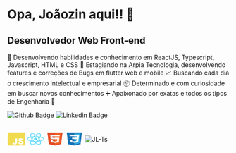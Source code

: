 # Opa, Joãozin aqui!! 👋
## Desenvolvedor Web Front-end

:construction: Desenvolvendo habilidades e conhecimento em ReactJS, Typescript, Javascript, HTML e CSS
:iphone: Estagiando na Arpia Tecnologia, desenvolvendo features e correções de Bugs em flutter web e mobile
:chart_with_upwards_trend: Buscando cada dia o crescimento intelectual e empresarial
:package: Determinado e com curiosidade em buscar novos conhecimentos
:heavy_plus_sign: Apaixonado por exatas e todos os tipos de Engenharia :construction_worker:

[![Github Badge](https://img.shields.io/badge/-Github-000?style=flat-square&logo=Github&logoColor=white&link=https://github.com/joaolima-code)](https://github.com/joaolima-code)
[![Linkedin Badge](https://img.shields.io/badge/-LinkedIn-blue?style=flat-square&logo=Linkedin&logoColor=white&link=https://www.linkedin.com/in/lima-joaovitor/)](https://www.linkedin.com/in/lima-joaovitor/)

<div style="display: inline_block"><br>
  <img align="center" alt="Pri-Js" height="30" width="40" src="https://raw.githubusercontent.com/devicons/devicon/master/icons/javascript/javascript-plain.svg">
  <img align="center" alt="Pri-React" height="30" width="40" src="https://raw.githubusercontent.com/devicons/devicon/master/icons/react/react-original.svg">
  <img align="center" alt="Pri-HTML" height="30" width="40" src="https://raw.githubusercontent.com/devicons/devicon/master/icons/html5/html5-original.svg">
  <img align="center" alt="Pri-CSS" height="30" width="40" src="https://raw.githubusercontent.com/devicons/devicon/master/icons/css3/css3-original.svg">
  <img align="center" alt="JL-Ts" height="30" width="40" src"https://raw.githubusercontent.com/devicons/devicon/1119b9f84c0290e0f0b38982099a2bd027a48bf1/icons/typescript/typescript-original.svg">
</div>  
